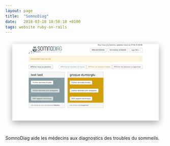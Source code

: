 ```yaml
---
layout: page
title:  "SomnoDiag"
date:   2018-03-18 10:58:18 +0100
tags: website ruby-on-rails
---
```

![Somnodiag](/assets/somnodiag.png)

SomnoDiag aide les médecins aux diagnostics des troubles du sommeils.
